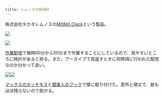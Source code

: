 ```yaml
---
title: レムノスの掛時計
---
```

株式会社タカタレムノスの[MONO Clock](https://www.amazon.co.jp/dp/B004UIT8BK)という製品。

![](https://lh3.googleusercontent.com/docs/ADP-6oFbGpiFE8RufbXiGheDjZ0rHhPmDCo-nDpxMMJFNbV7mc2W5yCrYrtMf6jDJDXoP3T5ipUoZqgkmLSmh3sQPzIQGcjNRN2kafJCXiLR3cCbDb215b9NTjXiufVsGXl26359oNjhYpL4jRrOZY3gtma9HHX4z2iiIId7a6poZRUm13kG9EFe0UNmPa6FjxlikWNjBYN8bs4x7yl0rZOt25tKfV3fdMBehjXnj2lqtU1B3RXm7GkeOopI63mB4ZkyU7K89IizxbWJk4fGnzRhIIXIspjoFsOBXCsmCux4iyDOwi3_T69miyOQTSrEbHeR8WSDRu-wgJXk0N6p_yK-GWN7kjVEtFHijbbkKVwmeDHyrz4UXsmTqX5MazrYH2SYZP2c8woFSqQM9iJ1F6t5WBsCBP7Bvpuztbq8Hj8ul8IhAxqIKXdInL2LHU69ENbIMldSoWjHr_HN7ZFwMK9dThNmbMpWW1U_b2E98G5Jf8obvf9JJbOwHAEt7ZjjeTysbqMiBsc2YeIgiDNvGOzBnkg9bnxY_vVH4zBuNjIPkWW94JyljNdHc4k33uyw2kGXHuGIdIJxL9QCICcNxTw4RpZeCZ2yK5nyssJU8FSUOgm4BVm2W1e48FFMRjHfupFbvrBruPnmnYwXfOtb8xTGePa7jrKLuOtvFdxxOxkxKhPhalj-Ykd2Ym9ODeqGsjtyeMbZNCIaxhZrTwOy1fxeAl4NOIY1RnBcjG2mDvbnDtV54mCp7-FQMw3laIkUztLyUWXmvq2BOOqEYB0ibpXSdQq6lQtnNQ0E5LIZgDk3LSP5hf9uQegeVz_WBccSXqmqeks23HVJNAfQbdpsDJhtMMKb_rE0mnU0CckzBYBWxjf6ElcvlrpC6RVGo2en1UNKMT9zBMDlrEvl4823Wzthg3MOo47-ZNz2a5yc-lZ72xEafV3JjysrnieF6BMSd4mw8OxcSZk0B2liLfs1-jHB86xqnxJ6SyIKcFs26f1m--B9HRhoow_hv9yq_--eRsxlJXm44cuKT3w-Im10-mUoO7Z8g2g2u2-6YqizCHZVusKMpNjcNWS05WbaxkOoZ1Ap3jqJqC7_FGxzcSc8v75DnRSyZ_VTzukvNI2Fge6THmkm6e-HZo8_44xacemAIsTZoHlojmCvKGQwG7ylo1lwMqqTjMAGQpCKMaTSqorCP8M6kH5RB5oCwbD33cqLYUW57edc3pdNNxVT4xV35mFKjhB1jIJgrctwJARxq5vev7FbQJ1H)

![](https://lh3.googleusercontent.com/docs/ADP-6oFiI5BzKMYZxZcOlTv15hcnmQ4mgfbNBcEbvgqeXcygiNiDFPf2CXv8GSMY5XR-g9eGS1y4d5Em-ObRtk-jhsnJyw1pJaHfPmBBg-kQZ_owAg-xOxYehUd_41fOpm61sJJFivMZGvB5bCeBY5IfMtKC_Wbv72_EJjQbUMkdlwIu2FpAozlZx5kW2fikKnMK1CMIguA4mvrg33LmZnTROW5zFkx_zc-6eR16qWh8mZq7tG-LQHtpSQwOy1lW5qdNozOziozxE6dBLfSyOwS-n7SjD94eyCtr4ttfJlp8mbMEgxZnosJ_2v2wdbRManPz08Znsb86J-k3GxTQ0QQbttOrm2ZwJW6xnGQOHGxjh8FLxAxJhCUzcMAFh9hNvdpOj3azAykno9yZbL3Or1ODScgmqUi_mKis68zA-w06-VzK8DA4IqcXhcal1VRm2vJYnZhjtiwMhygw37XXQOQiwpQKcc8PcQV20GbUtELTDRxMmQe1p-D3D7FXFDaoZ8fWqNZVEvrbTMWrX4fSSJp7behkCyr72gUc9EGDfU8d8GWxwDQ3_ehZRj2M2MtO2m3mhjKJl62UfkbOSs4fNN8d-vz4zLWmZyKkYxYeui598JAnFGYRQooKJ0ZCsBLADxUqsZRsCqapajy_ecNCPyWTFd-YpfyGaC6l_jkaWgFgQuOls8GPkvbasC2O7EoRKWhSTRM4S3LoXysv7dfe7Hlyr4QPH_LsLfw1ZEgqSnx05a_03S6jrU3knE4AS9f0s0bjNbkuy_KLkfbvzkFarTVWk-cVrCkKw3JeSRbHKXPp_fqvYzhd47wr7CpUHeJsHcY5zzmNVCuzb0yQCQ0h-_lDVj6RLv8--YfVhkR7MCwlj6C4xWnSQfqlep3M1a2w2S31zZ2cF21MXILtuvAHPFZ2qK2Fq_onLg29rMGkHhuaJBY7tIaZKXQMKOIvAV9m2s62mCmiblC5n-3TVho4aJvrXllhgJAqkzpChlCPsJSzy77VpAwfQmlEL76zp0j1QkIBVv_D7MArrvvxlK3FHRptwEAu1zJgs7ibIdejvvLGGcQfD9-MZULX1dwjkvgrqJuVAPQW85iF4JTcMTacs4TEsI87Vk1kibpRmj-TQEc59YpLHsE3-JdPwrkblNhLeRWXGPbtegPaNRbIUZXQDPU8ajYbZ-35jwdXFWrUoh4T7Mb8zntNqn0H0G4SuDrZF41vE-a0-MMHoBUWd_n1rwY5dDlhNa7oHOOLzGXfEQ8sISq1ulv9)

[作業配信](https://www.youtube.com/channel/UC5s-KpSDGzxWPWNv94PnJHw)で毎時00分から50分まで作業することにしているので、見やすいところに時計があると捗る。また、アーカイブで見返すときに何時頃に行われた配信なのか分かって良い。

![](https://lh3.googleusercontent.com/docs/ADP-6oEN1gxMuCL9rrWcFnoNg0RGuoK8sYLOtoQIQ-vu369GfUmPEIwTqOJ4V-Lce-Kr4d1Mw1reGKJ9cwm8uuQrGcToziNb6YeQzpsa9AXge0YGf79R9S87d8uZtafmS8DliHEKzm3V80QIXVpjH6-3OE27Sa75TnVWbwWy_yg5mC7hYm7HnKRzB0WjxcCFm3LpLSFDzOvS7HvzPaVlwQPqTsKkDIQbGL2d_l973q0uSjjrundeDiM15lrOw12mD-VZRqfv9RndYsGHYorJ1KKUOYkxMGLwgVKYf-d0bdhZlTXXa8J0dAy3QAKrJXw1NGyZwOKO6BH7Kp0BcrrFG-3_zEw5-jy1MemvB4JKLqtM84Ay9kzOcjqzFqrgiwb090yOmHvQ-B466P8WEDLqSUhwvWckXKt09AcoJhjQy5hmoQH6KDzhkxD9jRg3cb03H2fOd2TSkb98oSwelB_6LRsIWSeWTM7Hs5UnqVero4VD4NpW0NnkQvt2WhvmnvD71JFysWjwAL8twI1s5ZLfA2xiHlporpUykj0ViyzZcVTFNfSIvOsJGU9VMWGfA9xHqC5unTEhTvootaYSBPqmdOamEVrhZWn1NS7EoSc_Lv47uFeRqNb9QeHjyYm_hqNy-KCoAqtKaQoE8wdPjqeWai3S_M7wWiKCj326HL4omKbA6wV-4K8NPEZJBfHc_Kv0KleAbaTUbblIVqvoJMlOp6oj7UzSBPCv-LFi7pxvpgSwjDWg5kZ4lAtMEYcglDkHLng5n9lQKkE2Ymt9yY9g8SBbewyI5f95CbSxeQ7-eVP1D08IHvnZI0XTPbmlb80giNnxFU02LnzCm8iKSyusLzXnGNn0NJecnfl4FtD8KMrWGbL0wS0WEomZr0WYRMDzZfxX6zJ27EFS_ADv4beMbamyhmi9d1I4jHEfWS4lcNgYc5Xw3lijvFQcg8vNUpg117Qo5KfK8awt7lLOk3mzvp6aGJmIBRMod01p1MzHzq3uG9TY90yfc5wTamI5TlbraJ2AwHfQdXBCHIJyCjD97d0gECQhprMqIpF4-H1QXx3GemWNquDgBlSON6uLUZKXecodfyHqGJBWZy5R9ijPkztYF5fgmJLq8qhfpb9oGs3RWAlZ-Qly7uEnFdvCTA7cPL2ITSJATadq1s01OfAmMKGNHfuUpJRLi8s9aKwV87XTYrXlDt_jKORiJzNB9Otst11vjYNTYBUHYU7nRaEC55O1qZTI7D9SiUhsrdEBNvtSZ1jAHQuf)![](https://lh3.googleusercontent.com/docs/ADP-6oHJfqhPSHfFjeI8WfM3cZEVPu2bh3bjid-R2q7oLYlioH1_wvQ-qpwexhzTM9LIZ1E1FS2KZOdlyz5G2QfdtWSBH0TWI_kb6-mZsNWL71958kbjRz4lh0RpcZPZCNtvBoXh4euCTCsc1TYImrmQq9mvj7A1NYuMIXocw-qulrtlmZE6Xv6TYHi1icI7rUJfkqOeKzFrvVmFjVabNnOawT-rwZ0YlOXGZPx6qO4E07a2QlyOD8Z63gvPnjcLWCBhq_F4Q6k5i42VoUmS6DiIlEl0hxCU2UfZ9XYgBtIWwziwZcAZiFiZnhUT6joUuFAfjTxpogtpWNZIQYv9MvPd0A3eH1KuOnz4hAgfQtx5l8IL11o4qYyYP38ydajx8eeLBws8o77Cg3pStKFJRL33K94IwpP6PQZMVzJpYAf7aaEicWSc1Tf0UiCrAF2x52PsqYGr2uctUZhPcDZnwsoz7gegf9qnV2hiDP1PPJmyUqLw3JImUPDhq8rFq7n9OCAoQmUv8SqZRw70laj9h7EeY96mh5LpTE_Fozfxu_hWe-Q8S8h7Tk4z8t1FFyNIJznsHIYpxh-0LCRpi4t9A-z6A6emi99Eczp7wYLLxkSy6UVjYyOiyWsaRqaUkwGcuiHuw3jgmUwS5j6gT-zXDxc-XAbAnKbfspKL-uOt-XN8cDfMq4HjrBSH3e7TFIeuUj0O9PXMbaXD1fpjU5vI4-vHMu6XOynayK0h2zBdLfZo0Inl9CPidWlv3jTy5AhMG06gbWJGjtZ8apr_NGH6P6_xduqMZPEzns1UZq7mXUVQu2A0lc7mUERQ5-Hdi0NDXENM1cB9m7RO93_DD4pj8A9RnDy0SmJeElCd06wZel7XmlSZVdUW0vH96_4KOknZBuSrONqfTupL8wzR3YIx_zbIuFyF3WTLleVLhYEWxVCdrxwYN44voBfwxtD95GzOvX4D9OsmvzXrdUPFxzEDQIsOZukNf9oKKgl_h4FXXGAWW8nd0XyjTOzhD8QlTWiXqdwpp6s5Yt8tBFtpDYmIauKe9uxRLP35ZSXQ6qB-8MLScPcGe06CXN9MCR9kZDu96-biZ_62KgeVIhmymtatAch6zs7G6ZKwx44zgVDoJklYtS6BOkSSrFGW0-bacdMHq7CmBz0ZCB8NHThNSrUd2OqhHUCWpRpOQf4TXsN5N7L6GyqIxMGH3l6CjnrjjsYcgVe2rGSzATO7HwF8015ZSxHvniKbJuWzORFm7EGgVyyaRqyyUcoI)

[マックスのホッチキス](https://www.amazon.co.jp/dp/B000O9WRWG)と[壁美人のフック](https://www.amazon.co.jp/dp/B00CU78TDG)で壁に取り付けた。意外と頑丈で、跡もほぼ残らないので助かる。
